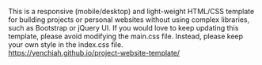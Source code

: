 This is a responsive (mobile/desktop) and light-weight HTML/CSS template for building projects or personal websites without using complex libraries, such as Bootstrap or jQuery UI. If you would love to keep updating this template, please avoid modifying the main.css file. Instead, please keep your own style in the index.css file.<br />
https://yenchiah.github.io/project-website-template/
